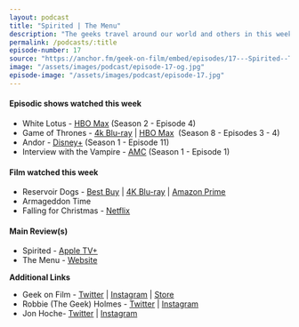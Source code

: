 ```yaml
---
layout: podcast
title: "Spirited | The Menu"
description: "The geeks travel around our world and others in this week's episode.  A double main review of Spirited and The Menu with a few other films including the 30th Anniversary of Reservoir Dogs, James Gray's Armageddon Time and hit the slopes with Lindsey Lohan in Falling for Christmas!"
permalink: /podcasts/:title
episode-number: 17
source: "https://anchor.fm/geek-on-film/embed/episodes/17---Spirited--The-Menu-e1r3g1n"
image: "/assets/images/podcast/episode-17-og.jpg"
episode-image: "/assets/images/podcast/episode-17.jpg"
---
```

<h4><strong>Episodic shows watched this week</strong></h4>
<ul>
 <li>White Lotus - <a href="https://www.hbo.com/the-white-lotus"><u>HBO Max</u></a> (Season 2 - Episode 4)</li>
 <li>Game of Thrones - <a href="https://amzn.to/3pGBCpv"><u>4k Blu-ray</u></a> | <a href="https://www.hbomax.com/series/urn:hbo:series:GVU2cggagzYNJjhsJATwo"><u>HBO Max</u></a> &nbsp;(Season 8 - Episodes 3 - 4)</li>
  <li>Andor - <a href="https://www.disneyplus.com/series/andor/3xsQKWG00GL5"><u>Disney+</u></a> (Season 1 - Episode 11)</li>
  <li>Interview with the Vampire - <a href="https://www.amc.com/shows/anne-rice-interview-with-the-vampire--1053259"><u>AMC</u></a> (Season 1 - Episode 1)</li>
</ul>
<h4><strong>Film watched this week</strong></h4>
<ul>
  <li>Reservoir Dogs - <a href="https://www.bestbuy.com/site/reservoir-dogs-steelbook-includes-digital-copy-4k-ultra-hd-blu-ray-blu-ray-only--best-buy-1992/6521312.p?skuId=6521312"><u>Best Buy</u></a> | <a href="https://amzn.to/3GhUEMp"><u>4K Blu-ray</u></a> | <a href="https://amzn.to/3EblUcN"><u>Amazon Prime</u></a></li>
  <li>Armageddon Time</li>
  <li>Falling for Christmas - <a href="https://www.netflix.com/title/81416312"><u>Netflix</u></a></li>
</ul>
<h4><strong>Main Review(s)</strong></h4>
<ul>
  <li>Spirited - <a href="https://tv.apple.com/us/movie/spirited/umc.cmc.3lp7wqowerzdbej98tveildi3"><u>Apple TV+</u></a></li>
  <li>The Menu - <a href="https://themenufilm.com/"><u>Website</u></a></li>
</ul>
<p><strong>Additional Links</strong></p>
<ul>
  <li>Geek on Film - <a href="https://twitter.com/geekonfilmcom"><u>Twitter</u></a> | <a href="https://www.instagram.com/geekonfilmcom/"><u>Instagram</u></a> | <a href="https://www.geekonfilm.shop/"><u>Store</u></a></li>
  <li>Robbie (The Geek) Holmes - <a href="https://twitter.com/robbiethegeek"><u>Twitter</u></a> | <a href="https://www.instagram.com/robbiethegeek/"><u>Instagram</u></a></li>
  <li>Jon Hoche- <a href="https://twitter.com/JonHoche"><u>Twitter</u></a> | <a href="https://www.instagram.com/jonhoche/"><u>Instagram</u></a></li>
</ul>